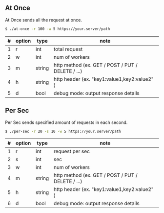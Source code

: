 ## At Once
At Once sends all the request at once.

```bash
$ ./at-once -r 100 -w 5 https://your.server/path
```

| # | option | type |note |
| --- | --- | --- | --- |
| 1 | r | int | total request |
| 2 | w | int | num of workers |
| 3 | m | string | http method (ex. GET / POST / PUT / DELETE / ...) |
| 4 | h | string | http header (ex. "key1:value1,key2:value2" ) |
| 5 | d | bool | debug mode: output response details |


## Per Sec
Per Sec sends specified amount of requests in each second.

```bash
$ ./per-sec -r 20 -s 10 -w 5 https://your.server/path
```

| # | option | type |note |
| --- | --- | --- | --- |
| 1 | r | int | request per sec |
| 2 | s | int | sec |
| 3 | w | int | num of workers |
| 4 | m | string | http method (ex. GET / POST / PUT / DELETE / ...) |
| 5 | h | string | http header (ex. "key1:value1,key2:value2" ) |
| 6 | d | bool | debug mode: output response details |
